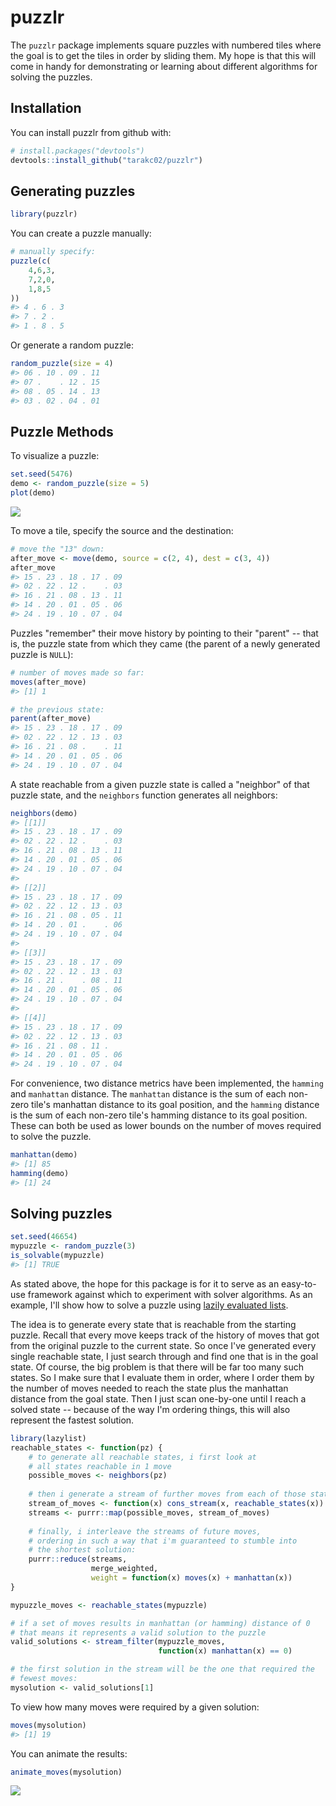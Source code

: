 
<!-- README.md is generated from README.Rmd. Please edit that file -->
puzzlr
======

The `puzzlr` package implements square puzzles with numbered tiles where the goal is to get the tiles in order by sliding them. My hope is that this will come in handy for demonstrating or learning about different algorithms for solving the puzzles.

Installation
------------

You can install puzzlr from github with:

``` r
# install.packages("devtools")
devtools::install_github("tarakc02/puzzlr")
```

Generating puzzles
------------------

``` r
library(puzzlr)
```

You can create a puzzle manually:

``` r
# manually specify:
puzzle(c(
    4,6,3,
    7,2,0,
    1,8,5
))
#> 4 . 6 . 3
#> 7 . 2 .  
#> 1 . 8 . 5
```

Or generate a random puzzle:

``` r
random_puzzle(size = 4)
#> 06 . 10 . 09 . 11
#> 07 .    . 12 . 15
#> 08 . 05 . 14 . 13
#> 03 . 02 . 04 . 01
```

Puzzle Methods
--------------

To visualize a puzzle:

``` r
set.seed(5476)
demo <- random_puzzle(size = 5)
plot(demo)
```

![](README/README-figunnamed-chunk-5-1.png)

To move a tile, specify the source and the destination:

``` r
# move the "13" down:
after_move <- move(demo, source = c(2, 4), dest = c(3, 4))
after_move
#> 15 . 23 . 18 . 17 . 09
#> 02 . 22 . 12 .    . 03
#> 16 . 21 . 08 . 13 . 11
#> 14 . 20 . 01 . 05 . 06
#> 24 . 19 . 10 . 07 . 04
```

Puzzles "remember" their move history by pointing to their "parent" -- that is, the puzzle state from which they came (the parent of a newly generated puzzle is `NULL`):

``` r
# number of moves made so far:
moves(after_move)
#> [1] 1

# the previous state:
parent(after_move)
#> 15 . 23 . 18 . 17 . 09
#> 02 . 22 . 12 . 13 . 03
#> 16 . 21 . 08 .    . 11
#> 14 . 20 . 01 . 05 . 06
#> 24 . 19 . 10 . 07 . 04
```

A state reachable from a given puzzle state is called a "neighbor" of that puzzle state, and the `neighbors` function generates all neighbors:

``` r
neighbors(demo)
#> [[1]]
#> 15 . 23 . 18 . 17 . 09
#> 02 . 22 . 12 .    . 03
#> 16 . 21 . 08 . 13 . 11
#> 14 . 20 . 01 . 05 . 06
#> 24 . 19 . 10 . 07 . 04
#> 
#> [[2]]
#> 15 . 23 . 18 . 17 . 09
#> 02 . 22 . 12 . 13 . 03
#> 16 . 21 . 08 . 05 . 11
#> 14 . 20 . 01 .    . 06
#> 24 . 19 . 10 . 07 . 04
#> 
#> [[3]]
#> 15 . 23 . 18 . 17 . 09
#> 02 . 22 . 12 . 13 . 03
#> 16 . 21 .    . 08 . 11
#> 14 . 20 . 01 . 05 . 06
#> 24 . 19 . 10 . 07 . 04
#> 
#> [[4]]
#> 15 . 23 . 18 . 17 . 09
#> 02 . 22 . 12 . 13 . 03
#> 16 . 21 . 08 . 11 .   
#> 14 . 20 . 01 . 05 . 06
#> 24 . 19 . 10 . 07 . 04
```

For convenience, two distance metrics have been implemented, the `hamming` and `manhattan` distance. The `manhattan` distance is the sum of each non-zero tile's manhattan distance to its goal position, and the `hamming` distance is the sum of each non-zero tile's hamming distance to its goal position. These can both be used as lower bounds on the number of moves required to solve the puzzle.

``` r
manhattan(demo)
#> [1] 85
hamming(demo)
#> [1] 24
```

Solving puzzles
---------------

``` r
set.seed(46654)
mypuzzle <- random_puzzle(3)
is_solvable(mypuzzle)
#> [1] TRUE
```

As stated above, the hope for this package is for it to serve as an easy-to-use framework against which to experiment with solver algorithms. As an example, I'll show how to solve a puzzle using [lazily evaluated lists](https://github.com/tarakc02/lazylist).

The idea is to generate every state that is reachable from the starting puzzle. Recall that every move keeps track of the history of moves that got from the original puzzle to the current state. So once I've generated every single reachable state, I just search through and find one that is in the goal state. Of course, the big problem is that there will be far too many such states. So I make sure that I evaluate them in order, where I order them by the number of moves needed to reach the state plus the manhattan distance from the goal state. Then I just scan one-by-one until I reach a solved state -- because of the way I'm ordering things, this will also represent the fastest solution.

``` r
library(lazylist)
reachable_states <- function(pz) {
    # to generate all reachable states, i first look at
    # all states reachable in 1 move
    possible_moves <- neighbors(pz)
    
    # then i generate a stream of further moves from each of those states
    stream_of_moves <- function(x) cons_stream(x, reachable_states(x))
    streams <- purrr::map(possible_moves, stream_of_moves)
    
    # finally, i interleave the streams of future moves, 
    # ordering in such a way that i'm guaranteed to stumble into
    # the shortest solution:
    purrr::reduce(streams, 
                  merge_weighted, 
                  weight = function(x) moves(x) + manhattan(x))
}

mypuzzle_moves <- reachable_states(mypuzzle)

# if a set of moves results in manhattan (or hamming) distance of 0 
# that means it represents a valid solution to the puzzle
valid_solutions <- stream_filter(mypuzzle_moves,
                                 function(x) manhattan(x) == 0)

# the first solution in the stream will be the one that required the 
# fewest moves:
mysolution <- valid_solutions[1]
```

To view how many moves were required by a given solution:

``` r
moves(mysolution)
#> [1] 19
```

You can animate the results:

``` r
animate_moves(mysolution)
```

![](README/README-fig-animated-solution.gif)
